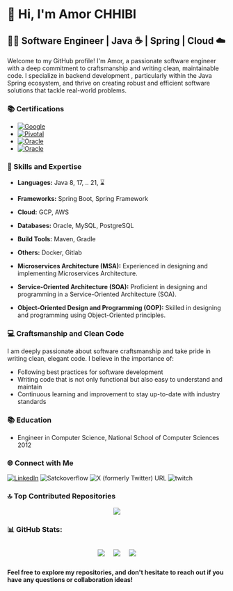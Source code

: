 # 👋 Hi, I'm Amor CHHIBI

## 👨‍💻 Software Engineer | Java ☕ | Spring | Cloud ☁️

Welcome to my GitHub profile! I'm Amor, a passionate software engineer with a deep commitment to craftsmanship and writing clean, maintainable code. I specialize in backend development , particularly within the Java Spring ecosystem, and thrive on creating robust and efficient software solutions that tackle real-world problems.
 
### 📚 Certifications

-  [![Google](https://img.shields.io/badge/Google%20Cloud%20Digital%20Leader-%20-blue?logo=google&style=flat)](https://www.credential.net/af3f78ac-f6fb-4f66-875f-76e9a48cb6f4?key=170fe9c9c18f319ab0ccf44138fed5d30b0c4300ef2343d8eaffc70e66bf2a8d)
-  [![Pivotal](https://img.shields.io/badge/Pivotal%20Certified%20Professional%20Core%20Spring%205%20Developer-%20-green?logo=pivotal-tracker&style=flat&&logoColor=green)](https://bcert.me/bc/html/show-badge.html?b=fnnxvbxk)
-  [![Oracle](https://img.shields.io/badge/Oracle%20Certified%20Expert%20JEE%20Web%20Component%20Developer-%20-red?logo=oracle&style=flat&&logoColor=red)](https://www.credly.com/badges/9ed08d9a-071b-4b9e-9759-9db879479fad)
-  [![Oracle](https://img.shields.io/badge/Oracle%20Certified%20Professional%20Java%20SE%20Programmer-%20-red?logo=oracle&style=flat&&logoColor=red)](https://www.credly.com/badges/82ef248d-0462-44ab-9211-438f0772a261)

### 🚀 Skills and Expertise

- **Languages:** Java 8, 17, .. 21, ⌛
- **Frameworks:** Spring Boot, Spring Framework
- **Cloud:** GCP, AWS
- **Databases:** Oracle, MySQL, PostgreSQL
- **Build Tools:** Maven, Gradle
- **Others:** Docker, Gitlab
- **Microservices Architecture (MSA):** Experienced in designing and implementing Microservices Architecture.

- **Service-Oriented Architecture (SOA):** Proficient in designing and programming in a Service-Oriented Architecture (SOA).

- **Object-Oriented Design and Programming (OOP):** Skilled in designing and programming using Object-Oriented principles.

### 💻 Craftsmanship and Clean Code

I am deeply passionate about software craftsmanship and take pride in writing clean, elegant code. I believe in the importance of:

- Following best practices for software development
- Writing code that is not only functional but also easy to understand and maintain
- Continuous learning and improvement to stay up-to-date with industry standards


### 📚 Education

- Engineer in Computer Science, National School of Computer Sciences 2012


### 🌐 Connect with Me

 [![LinkedIn](https://img.shields.io/badge/LinkedIn-%230077B5.svg?logo=linkedin&logoColor=white)](https://www.linkedin.com/in/chhibiamor/)  ![Satckoverflow](https://img.shields.io/stackexchange/stackoverflow/r/2867361?style=flat&color=F47F24&label=StackOverflow)  ![X (formerly Twitter) URL](https://img.shields.io/twitter/url?url=https%3A%2F%2Ftwitter.com%2Famor_chhibi&style=social)  ![twitch](https://img.shields.io/twitch/status/amchhibk?style=social)

### 🔝 Top Contributed Repositories


<div align = "center">
 
![](https://github-contributor-stats.vercel.app/api?username=achhibi&limit=10&theme=radical&combine_all_yearly_contributions=true)

</div>

### 📊 GitHub Stats:
<div align = "center" style = "width: 100%; display: flex; justify-content: center; align-items: center; flex-direction: column">
<div style = "display: flex; flex-direction: row;">

<div style = "margin: 0 10px">

![](https://github-readme-stats.vercel.app/api?username=achhibi&theme=radical&hide_border=false&include_all_commits=true&count_private=true)
</div>


<div style = "margin: 0 10px">

![](https://github-readme-streak-stats.herokuapp.com/?user=achhibi&theme=radical&hide_border=false)
</div>

<div style = "margin: 0 10px">

![](https://github-readme-stats.vercel.app/api/top-langs/?username=achhibi&theme=radical&hide_border=false&include_all_commits=true&count_private=true&layout=compact)
</div>
</div>

</div>


**Feel free to explore my repositories, and don't hesitate to reach out if you have any questions or collaboration ideas!**
